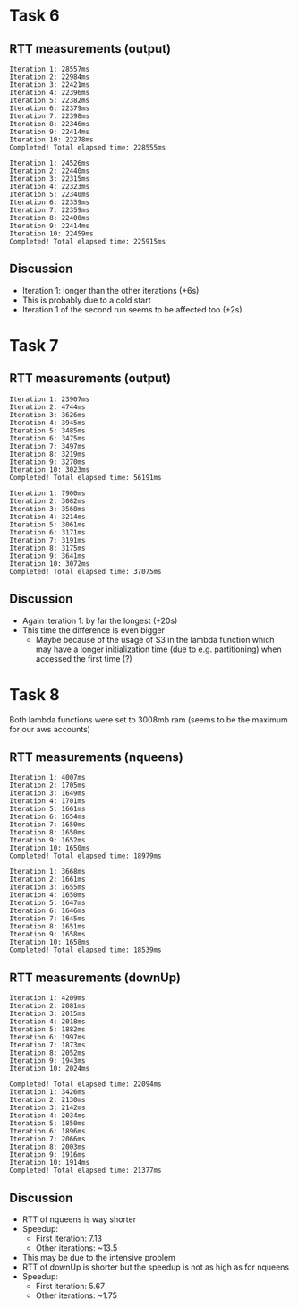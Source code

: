 # Task 6

## RTT measurements (output)

    Iteration 1: 28557ms
    Iteration 2: 22984ms
    Iteration 3: 22421ms
    Iteration 4: 22396ms
    Iteration 5: 22382ms
    Iteration 6: 22379ms
    Iteration 7: 22398ms
    Iteration 8: 22346ms
    Iteration 9: 22414ms
    Iteration 10: 22278ms
    Completed! Total elapsed time: 228555ms
    
    Iteration 1: 24526ms
    Iteration 2: 22440ms
    Iteration 3: 22315ms
    Iteration 4: 22323ms
    Iteration 5: 22340ms
    Iteration 6: 22339ms
    Iteration 7: 22359ms
    Iteration 8: 22400ms
    Iteration 9: 22414ms
    Iteration 10: 22459ms
    Completed! Total elapsed time: 225915ms

## Discussion

- Iteration 1: longer than the other iterations (+6s)
- This is probably due to a cold start
- Iteration 1 of the second run seems to be affected too (+2s)

# Task 7

## RTT measurements (output)

    Iteration 1: 23907ms
    Iteration 2: 4744ms
    Iteration 3: 3626ms
    Iteration 4: 3945ms
    Iteration 5: 3485ms
    Iteration 6: 3475ms
    Iteration 7: 3497ms
    Iteration 8: 3219ms
    Iteration 9: 3270ms
    Iteration 10: 3023ms
    Completed! Total elapsed time: 56191ms
    
    Iteration 1: 7900ms
    Iteration 2: 3082ms
    Iteration 3: 3568ms
    Iteration 4: 3214ms
    Iteration 5: 3061ms
    Iteration 6: 3171ms
    Iteration 7: 3191ms
    Iteration 8: 3175ms
    Iteration 9: 3641ms
    Iteration 10: 3072ms
    Completed! Total elapsed time: 37075ms

## Discussion

- Again iteration 1: by far the longest (+20s)
- This time the difference is even bigger
    - Maybe because of the usage of S3 in the lambda function which may have a longer initialization time (due to e.g. partitioning) when accessed the first time (?)

# Task 8

Both lambda functions were set to 3008mb ram (seems to be the maximum for our aws accounts)

## RTT measurements (nqueens)

    Iteration 1: 4007ms
    Iteration 2: 1705ms
    Iteration 3: 1649ms
    Iteration 4: 1701ms
    Iteration 5: 1661ms
    Iteration 6: 1654ms
    Iteration 7: 1650ms
    Iteration 8: 1650ms
    Iteration 9: 1652ms
    Iteration 10: 1650ms
    Completed! Total elapsed time: 18979ms
    
    Iteration 1: 3668ms
    Iteration 2: 1661ms
    Iteration 3: 1655ms
    Iteration 4: 1650ms
    Iteration 5: 1647ms
    Iteration 6: 1646ms
    Iteration 7: 1645ms
    Iteration 8: 1651ms
    Iteration 9: 1658ms
    Iteration 10: 1658ms
    Completed! Total elapsed time: 18539ms

## RTT measurements (downUp)

    Iteration 1: 4209ms
    Iteration 2: 2081ms
    Iteration 3: 2015ms
    Iteration 4: 2018ms
    Iteration 5: 1882ms
    Iteration 6: 1997ms
    Iteration 7: 1873ms
    Iteration 8: 2052ms
    Iteration 9: 1943ms
    Iteration 10: 2024ms
    
    Completed! Total elapsed time: 22094ms
    Iteration 1: 3426ms
    Iteration 2: 2130ms
    Iteration 3: 2142ms
    Iteration 4: 2034ms
    Iteration 5: 1850ms
    Iteration 6: 1896ms
    Iteration 7: 2066ms
    Iteration 8: 2003ms
    Iteration 9: 1916ms
    Iteration 10: 1914ms
    Completed! Total elapsed time: 21377ms

## Discussion

- RTT of nqueens is way shorter
- Speedup:
    - First iteration: 7.13
    - Other iterations: ~13.5
- This may be due to the intensive problem
- RTT of downUp is shorter but the speedup is not as high as for nqueens
- Speedup: 
    - First iteration: 5.67
    - Other iterations: ~1.75